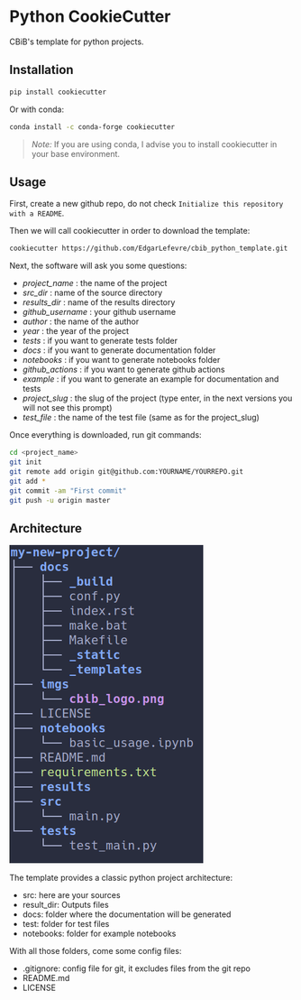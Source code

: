 # Python CookieCutter

CBiB's template for python projects.


## Installation
```sh
pip install cookiecutter
```

Or with conda: 
```sh
conda install -c conda-forge cookiecutter
```
>*Note:* If you are using conda, I advise you to install cookiecutter in your base environment.
##  Usage
First, create a new github repo, do not check `Initialize this repository with a README`.

Then we will call cookiecutter in order to download the template:
```sh
cookiecutter https://github.com/EdgarLefevre/cbib_python_template.git
```

Next, the software will ask you some questions:
- *project_name* : the name of the project
- *src_dir* : name of the source directory
- *results_dir* : name of the results directory
- *github_username* : your github username
- *author* : the name of the author
- *year* : the year of the project
- *tests* : if you want to generate tests folder
- *docs* : if you want to generate documentation folder
- *notebooks* : if you want to generate notebooks folder
- *github_actions* : if you want to generate github actions
- *example* : if you want to generate an example for documentation and tests
- *project_slug* : the slug of the project (type enter, in the next versions you will not see this prompt)
- *test_file* : the name of the test file (same as for the project_slug)



Once everything is downloaded, run git commands:
```sh
cd <project_name>
git init
git remote add origin git@github.com:YOURNAME/YOURREPO.git
git add *
git commit -am "First commit"
git push -u origin master
```
## Architecture

![Folder structure](imgs/folder_structure.png)

The template provides a classic python project architecture:
- src: here are your sources
- result_dir: Outputs files
- docs: folder where the documentation will be generated
- test: folder for test files
- notebooks: folder for example notebooks

With all those folders, come some config files:
 - .gitignore: config file for git, it excludes files from the git repo
 - README.md
 - LICENSE

